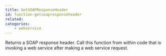 ```yaml
---
title: GetSOAPResponseHeader
id: function-getsoapresponseheader
related:
categories:
    - webservice
---
```


Returns a SOAP response header. Call this function
from within code that is invoking a web service after
making a web service request.
